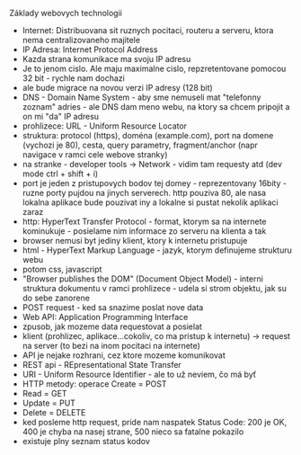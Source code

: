 Základy webovych technologii
- Internet: Distribuovana sit ruznych pocitaci, routeru a serveru, ktora nema centralizovaneho majitele
- IP Adresa: Internet Protocol Address
- Kazda strana komunikace ma svoju IP adresu
- Je to jenom cislo. Ale maju maximalne cislo, repzretentovane pomocou 32 bit - rychle nam dochazi
- ale bude migrace na novou verzi IP adresy (128 bit)
- DNS - Domain Name System - aby sme nemuseli mat "telefonny zoznam" adries - ale DNS dam meno webu, na ktory sa chcem pripojit a on mi "da" IP adresu
- prohlizece: URL - Uniform Resource Locator
- struktura: protocol (https), doména (example.com), port na domene (vychozi je 80), cesta, query parametry, fragment/anchor (napr navigace v ramci cele webove stranky)
- na stranke - developer tools -> Network - vidim tam requesty atd (dev mode ctrl + shift + i)
- port je jeden z pristupovych bodov tej domey - reprezentovany 16bity - ruzne porty pujdou na jinych serverech. http pouziva 80, ale nasa lokalna aplikace bude pouzivat iny a lokalne si pustat nekolik aplikaci zaraz
- http: HyperText Transfer Protocol - format, ktorym sa na internete kominukuje - posielame nim informace zo serveru na klienta a tak
- browser nemusi byt jediny klient, ktory k internetu pristupuje
- html - HyperText Markup Language - jazyk, ktorym definujeme strukturu webu
- potom css, javascript
- "Browser publishes the DOM" (Document Object Model) - interni struktura dokumentu v ramci prohlizece - udela si strom objektu, jak su do sebe zanorene
- POST request - ked sa snazime poslat nove data
- Web API: Application Programming Interface
- zpusob, jak mozeme data requestovat a posielat
- klient (prohlizec, aplikace...cokoliv, co ma pristup k internetu) -> request na server (to bezi na inom pocitaci na internete)
- API je nejake rozhrani, cez ktore mozeme komunikovat
- REST api - REpresentational State Transfer
- URI - Uniform Resource Identifier - ale to už neviem, čo má byť
- HTTP metody: operace Create = POST
- Read = GET
- Update = PUT
- Delete = DELETE
- ked posleme http request, pride nam naspatek Status Code: 200 je OK, 400 je chyba na nasej strane, 500 nieco sa fatalne pokazilo
- existuje plny seznam status kodov
